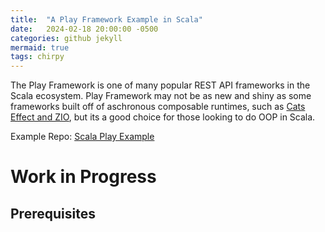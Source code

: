 ```yaml
---
title:  "A Play Framework Example in Scala"
date:   2024-02-18 20:00:00 -0500
categories: github jekyll
mermaid: true
tags: chirpy
---
```


The Play Framework is one of many popular REST API frameworks in the Scala ecosystem.  Play Framework may not be as new and shiny as some frameworks built off of aschronous composable runtimes, such as [Cats Effect and ZIO](https://softwaremill.com/cats-effect-vs-zio/), but its a good choice for those looking to do OOP in Scala.


Example Repo: [Scala Play Example](https://github.com/brandon-setegn/scala-play-example/)

# Work in Progress

## Prerequisites
